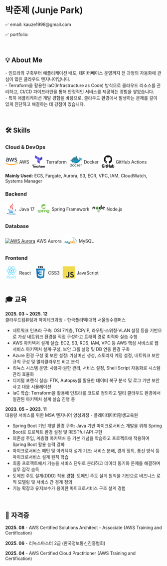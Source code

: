 <h1 align="left">박준제 (Junje Park)</h1>

<p>✅ email: kauze1998@gmail.com </p>
<p>✅ portfolio: </p>
<br>

<h2 align="left">💡 About Me</h2>
<p>
    - 인프라의 구축부터 애플리케이션 배포, 데이터베이스 운영까지 전 과정의
      자동화에 관심이 많은 클라우드 엔지니어입니다.<br/>
    - Terraform을 활용한 IaC(Infrastructure as Code) 방식으로 클라우드 리소스를
      관리하고, CI/CD 파이프라인을 통해 안정적인 서비스를 제공하는 경험을
      쌓았습니다.<br/>
    - 특히 애플리케이션 개발 경험을 바탕으로, 클라우드 환경에서 발생하는 문제를
      깊이 있게 진단하고 해결하는 데 강점이 있습니다.
</p>
<br>

<h2 align="left">🛠️ Skills</h2>

<h3 align="left">Cloud & DevOps</h3>
<div style="display: flex; flex-wrap: wrap; gap: 10px;">
    <div style="display: flex; align-items: center;">
        <a href="https://aws.amazon.com" target="_blank" rel="noreferrer">
            <img src="https://raw.githubusercontent.com/devicons/devicon/master/icons/amazonwebservices/amazonwebservices-original-wordmark.svg" alt="AWS"
width="40" height="40"/>
        </a>
        <span style="margin-left: 5px;">AWS</span>
    </div>
    <div style="display: flex; align-items: center;">
        <a href="https://www.terraform.io/" target="_blank" rel="noreferrer">
            <img src="https://raw.githubusercontent.com/devicons/devicon/master/icons/terraform/terraform-original-wordmark.svg" alt="Terraform" width="40"
height="40"/>
        </a>
        <span style="margin-left: 5px;">Terraform</span>
    </div>
    <div style="display: flex; align-items: center;">
        <a href="https://www.docker.com/" target="_blank" rel="noreferrer">
            <img src="https://raw.githubusercontent.com/devicons/devicon/master/icons/docker/docker-original-wordmark.svg" alt="Docker" width="40"
height="40"/>
        </a>
        <span style="margin-left: 5px;">Docker</span>
    </div>
    <div style="display: flex; align-items: center;">
        <a href="https://github.com/features/actions" target="_blank"
rel="noreferrer">
            <img src="https://raw.githubusercontent.com/devicons/devicon/master/icons/github/github-original-wordmark.svg" alt="GitHub Actions" width="40"
height="40"/>
        </a>
        <span style="margin-left: 5px;">GitHub Actions</span>
    </div>
</div>
<p>
  <b>Mainly Used:</b> ECS, Fargate, Aurora, S3, ECR, VPC, IAM, CloudWatch,
Systems Manager
</p>

<h3 align="left">Backend</h3>
<div style="display: flex; flex-wrap: wrap; gap: 10px;">
    <div style="display: flex; align-items: center;">
        <a href="https://www.java.com" target="_blank" rel="noreferrer">
            <img src="https://raw.githubusercontent.com/devicons/devicon/master/icons/java/java-original.svg" alt="Java 17" width="40" height="40"/>
        </a>
        <span style="margin-left: 5px;">Java 17</span>
    </div>
    <div style="display: flex; align-items: center;">
        <a href="https://spring.io/" target="_blank" rel="noreferrer">
            <img src="https://raw.githubusercontent.com/devicons/devicon/develop/icons/spring/spring-original-wordmark.svg" alt="Spring" width="40"
height="40"/>
        </a>
        <span style="margin-left: 5px;">Spring Framework</span>
    </div>
    <div style="display: flex; align-items: center;">
        <a href="https://nodejs.org" target="_blank" rel="noreferrer">
            <img src="https://raw.githubusercontent.com/devicons/devicon/master/icons/nodejs/nodejs-original-wordmark.svg" alt="Node.js" width="40"
height="40"/>
        </a>
        <span style="margin-left: 5px;">Node.js</span>
    </div>
</div>

<h3 align="left">Database</h3>
<div style="display: flex; flex-wrap: wrap; gap: 10px;">
    <div style="display: flex; align-items: center;">
      <a href="https://aws.amazon.com/rds/aurora/" target="_blank"
rel="noreferrer">
        <img src="https://github.com/user-attachments/assets/ce0888c8-c1b6-4fc4-8539-c49066e0c0e0" alt="AWS Aurora" width="40" height="40"/>
      </a>
      <span style="margin-left: 5px;">AWS Aurora</span>
    </div>
    <div style="display: flex; align-items: center;">
        <a href="https://www.mysql.com/" target="_blank" rel="noreferrer">
            <img src="https://raw.githubusercontent.com/devicons/devicon/master/icons/mysql/mysql-original-wordmark.svg" alt="MySQL" width="40" height="40"/>
        </a>
        <span style="margin-left: 5px;">MySQL</span>
    </div>
</div>

<h3 align="left">Frontend</h3>
<div style="display: flex; flex-wrap: wrap; gap: 10px;">
    <div style="display: flex; align-items: center;">
        <a href="https://reactjs.org/" target="_blank" rel="noreferrer">
            <img src="https://raw.githubusercontent.com/devicons/devicon/master/icons/react/react-original-wordmark.svg" alt="React" width="40"
height="40"/>
        </a>
        <span style="margin-left: 5px;">React</span>
    </div>
    <div style="display: flex; align-items: center;">
        <a href="https://www.w3schools.com/css/" target="_blank"
rel="noreferrer">
            <img src="https://raw.githubusercontent.com/devicons/devicon/master/icons/css3/css3-original-wordmark.svg" alt="CSS3" width="40" height="40"/>
        </a>
        <span style="margin-left: 5px;">CSS3</span>
    </div>
    <div style="display: flex; align-items: center;">
        <a href="https://git-scm.com/" target="_blank" rel="noreferrer">
            <img src="https://raw.githubusercontent.com/devicons/devicon/master/icons/javascript/javascript-original.svg" alt="JavaScript" width="40" height="40"/>
        </a>
        <span style="margin-left: 5px;">JavaScript</span>
    </div>
</div>
<br>

<h2 align="left">🎓 교육</h2>
<p>
  <b>2025. 03 ~ 2025. 12</b><br>
  클라우드컴퓨팅과 하이테크과정 - 한국폴리텍Ⅰ대학 서울정수캠퍼스
</p>
<ul>
  <li>
    네트워크 인프라 구축: OSI 7계층, TCP/IP, 라우팅·스위칭·VLAN 설정 등을 기반으로 가상 네트워크 환경을 직접 구성하고 트래픽 경로 최적화 실습 수행
  </li>
  <li>
    AWS 아키텍처 설계 실습: EC2, S3, RDS, IAM, VPC 등 AWS 핵심 서비스로 웹 서비스 아키텍처 설계·구성, 보안 그룹 설정 및 DB 연동 환경 구축
  </li>
  <li>
    Azure 환경 구성 및 보안 설정: 가상머신 생성, 스토리지 계정 설정, 네트워크 보안 규칙 구성 및 멀티클라우드 비교 분석
  </li>
  <li>
    리눅스 시스템 운영: 사용자·권한 관리, 서비스 설정, Shell Script 자동화로 시스템 관리 효율화
  </li>
  <li>
    디지털 포렌식 실습: FTK, Autopsy를 활용한 데이터 복구·분석 및 로그 기반 보안 사고 대응 시뮬레이션
  </li>
  <li>
    IaC 학습: Terraform을 활용해 인프라를 코드로 정의하고 멀티 클라우드 환경에서 일관된 아키텍처 설계 실습 진행 중
  </li>
</ul>

<p>
  <b>2023. 05 ~ 2023. 11</b><br>
  대용량 서비스를 위한 MSA 엔지니어 양성과정 - 플레이데이터평생교육원
</p>
<ul>
  <li>
    Spring Boot 기반 개발 환경 구축: Java 기반 마이크로서비스 개발을 위해 Spring Boot로 프로젝트 환경 설정 및 RESTful API 구현
  </li>
  <li>
    의존성 주입, 계층형 아키텍처 등 기본 개념을 학습하고 프로젝트에 적용하여 Spring Boot 활용 능력 강화
  </li>
  <li>
    마이크로서비스 패턴 및 아키텍처 설계 기초: 서비스 분해, 경계 정의, 통신 방식 등 마이크로서비스 설계 원칙 학습
  </li>
  <li>
    최종 프로젝트에서 기능을 서비스 단위로 분리하고 데이터 동기화 문제를 해결하며 실무 감각 습득
  </li>
  <li>
    도메인 주도 설계(DDD) 적용 경험: 도메인 주도 설계 원칙을 기반으로 비즈니스 로직 모델링 및 서비스 간 경계 정의
  </li>
  <li>
    기능 확장과 유지보수가 용이한 마이크로서비스 구조 설계 경험
  </li>
</ul>
<br>

<h2 align="left">📜 자격증</h2>
<p>
  <b>2025. 08</b> - AWS Certified Solutions Architect - Associate (AWS Training and Certification)
</p>
<p>
  <b>2025. 06</b> - 리눅스마스터 2급 (한국정보통신진흥협회)
</p>
<p>
  <b>2025. 04</b> - AWS Certified Cloud Practitioner (AWS Training and Certification)
</p>
